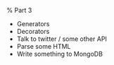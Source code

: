 % Part 3

- Generators
- Decorators
- Talk to twitter / some other API
- Parse some HTML
- Write something to MongoDB
